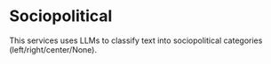 # Sociopolitical

This services uses LLMs to classify text into sociopolitical categories (left/right/center/None).
